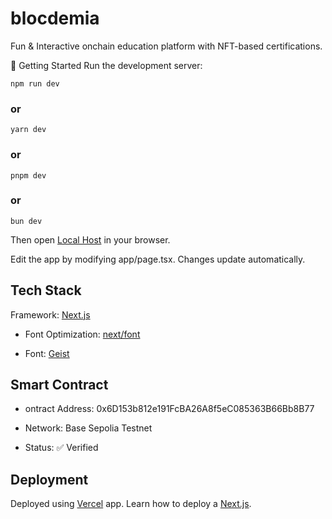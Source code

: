 # blocdemia

Fun &amp; Interactive onchain education platform with NFT-based certifications.

🚀 Getting Started
Run the development server:

`npm run dev`

### or

`yarn dev`

### or

`pnpm dev`

### or

`bun dev`

Then open [Local Host](http://localhost:5000) in your browser.

Edit the app by modifying app/page.tsx. Changes update automatically.

## Tech Stack

Framework: [Next.js](https://nextjs.org/)

- Font Optimization: [next/font](https://nextjs.org/docs/app/getting-started/fonts)

- Font: [Geist](https://vercel.com/font)

## Smart Contract

- ontract Address: 0x6D153b812e191FcBA26A8f5eC085363B66Bb8B77

- Network: Base Sepolia Testnet

- Status: ✅ Verified

## Deployment

Deployed using [Vercel](https://vercel.com/login) app. Learn how to deploy a [Next.js](https://nextjs.org/docs/app/getting-started/deploying).
